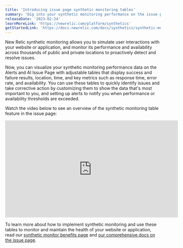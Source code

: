 ```yaml
---
title: 'Introducing issue page synthetic monitoring tables'
summary: 'Dig into your synthetic monitoring performance on the issue page with tables that display the result, location, time, and detailed insights.'
releaseDate: '2023-02-24'
learnMoreLink: 'https://newrelic.com/platform/synthetics'
getStartedLink: 'https://docs.newrelic.com/docs/synthetics/synthetic-monitoring/getting-started/get-started-synthetic-monitoring/'
---
```


New Relic synthetic monitoring allows you to simulate user interactions with your website or application, and monitor its performance and availability across thousands of public and private locations to proactively detect and resolve issues.

Now, you can visualize your synthetic monitoring performance data on the Alerts and AI Issue Page with adjustable tables that display success and failure results, location, time, and key metrics such as response time, error rate, and availability. You can use these tables to quickly identify issues and take corrective action by customizing them to show the data that's most important to you, and setting up alerts to notify you when performance or availability thresholds are exceeded.

Watch the video below to see an overview of the synthetic monitoring table feature in the issue page:

<iframe width="560" height="315" src="https://fast.wistia.net/embed/iframe/myf2ows1ak" allow="accelerometer; autoplay; encrypted-media; gyroscope; picture-in-picture" frameBorder="0" allowfullscreen="false" class="css-1b4920d"></iframe>

To learn more about how to implement synthetic monitoring and use these tables to monitor and maintain the health of your website or application, read our [synthetic monitor benefits page](https://newrelic.com/platform/synthetics) and [our comprehensive docs on the issue page](https://docs.newrelic.com/docs/alerts-applied-intelligence/applied-intelligence/incident-intelligence/Issues-and-Incident-management-and-response/).
